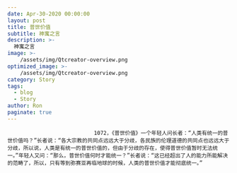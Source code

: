 ```yaml
---
date: Apr-30-2020 00:00:00
layout: post
title: 普世价值
subtitle: 神寓之言
description: >-
  神寓之言
image: >-
    /assets/img/Qtcreator-overview.png
optimized_image: >-
    /assets/img/Qtcreator-overview.png
category: Story
tags:
  - blog
  - Story
author: Ron
paginate: true
---
```


							　　1072，《普世价值》一个年轻人问长者：“人类有统一的普世价值吗？”长者说：“各大宗教的共同点远远大于分歧，各民族的伦理道德的共同点也远远大于分歧，所以说，人类是有统一的普世价值的，但由于分歧的存在，使得普世价值暂时无法统一。”年轻人又问：“那么，普世价值何时才能统一？”长者说：“这已经超出了人的能力所能解决的范畴了，所以，只有等到弥赛亚再临地球的时候，人类的普世价值才能彻底统一。”
							
							
						